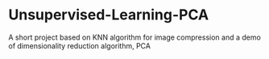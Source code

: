 # Unsupervised-Learning-PCA
A short project based on KNN algorithm for image compression  and a demo of dimensionality reduction algorithm, PCA  
